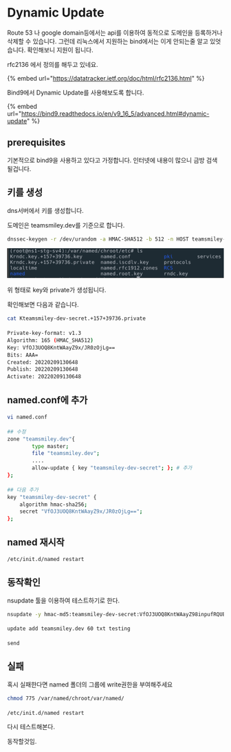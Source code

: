 # Dynamic Update

Route 53 나 google domain등에서는 api를 이용하여 동적으로 도메인을 등록하거나 삭제할 수 있습니다. 그런데 리눅스에서 지원하는 bind에서는 이게 안되는줄 알고 있엇습니다. 확인해보니 지원이 됩니다. 

rfc2136 에서 정의를 해두고 있네요.

{% embed url="https://datatracker.ietf.org/doc/html/rfc2136.html" %}


Bind9에서 Dynamic Update를 사용해보도록 합니다.

{% embed url="https://bind9.readthedocs.io/en/v9_16_5/advanced.html#dynamic-update" %}

## prerequisites

기본적으로 bind9을 사용하고 있다고 가정합니다. 인터넷에 내용이 많으니 금방 검색 될겁니다.

## 키를 생성

dns서버에서 키를 생성합니다.

도메인은 teamsmiley.dev를 기준으로 합니다.

```sh
dnssec-keygen -r /dev/urandom -a HMAC-SHA512 -b 512 -n HOST teamsmiley-dev-secret
```

![](./images/2022-02-09-05-03-41.png)

위 형태로 key와 private가 생성됩니다.

확인해보면 다음과 같습니다.

```sh
cat Kteamsmiley-dev-secret.+157+39736.private

Private-key-format: v1.3
Algorithm: 165 (HMAC_SHA512)
Key: VfOJ3UOQ8KntWAayZ9x/JR0zOjLg==
Bits: AAA=
Created: 20220209130648
Publish: 20220209130648
Activate: 20220209130648
```

## named.conf에 추가

```sh
vi named.conf

## 수정
zone "teamsmiley.dev"{
        type master;
        file "teamsmiley.dev";
		....
        allow-update { key "teamsmiley-dev-secret"; }; # 추가
};

## 다음 추가 
key "teamsmiley-dev-secret" {
    algorithm hmac-sha256;
    secret "VfOJ3UOQ8KntWAayZ9x/JR0zOjLg==";
};
```

## named 재시작

```sh
/etc/init.d/named restart
```

## 동작확인

nsupdate 툴을 이용하여 테스트하기로 한다.

```sh
nsupdate -y hmac-md5:teamsmiley-dev-secret:VfOJ3UOQ8KntWAayZ98inpufRQUBAT/JR0zOjLg==

update add teamsmiley.dev 60 txt testing

send
```

## 실패 

혹시 실패한다면 named 폴더의 그룹에 write권한을 부여해주세요 

```sh
chmod 775 /var/named/chroot/var/named/

/etc/init.d/named restart
```

다시 테스트해본다.

동작할것임.